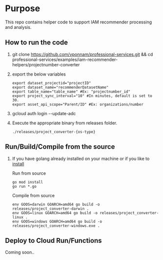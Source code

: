 # Purpose
This repo contains helper code to support IAM recommender processing and analysis.  

## How to run the code
1. git clone https://github.com/vponnam/professional-services.git && cd professional-services/examples/iam-recommender-helpers/projectnumber-converter   

1. export the below variables
    ```
    export dataset_projectid="projectID"
    export dataset_name="recommenderDatasetName"
    export table_name="table_name" #Ex: "projectnumber_id"
    export project_sync_interval="10" #In minutes, default is set to 30.
    export asset_api_scope="Parent/ID" #Ex: organizations/number
    ```

1. gcloud auth login --update-adc 

1. Execute the appropriate binary from releases folder.
    ```
    ./releases/project_converter-{os-type}
    ```

## Run/Build/Compile from the source
1. If you have golang already installed on your machine or if you like to [install](https://go.dev/doc/install)  
   
    Run from source
    ```
    go mod install
    go run *.go
    ```

    Compile from source
    ```
    env GOOS=darwin GOARCH=amd64 go build -o releases/project_converter-darwin .
    env GOOS=linux GOARCH=amd64 go build -o releases/project_converter-linux .
    env GOOS=windows GOARCH=amd64 go build -o releases/project_converter-windows.exe .
    ```

## Deploy to Cloud Run/Functions
Coming soon..
